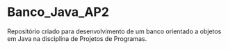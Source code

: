 # Banco_Java_AP2
 Repositório criado para desenvolvimento de um banco orientado a objetos em Java na disciplina de Projetos de Programas.
